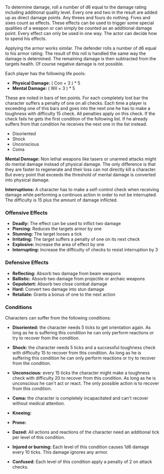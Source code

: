 To determine damage, roll a number of d6 equal to the damage rating 
including additional quality level. Every one and two in the result
are added up as direct damage points. Any threes and fours do nothing.
Fives and sixes count as effects. These effects can be used to trigger
some special qualities of a weapon or can simply be counted as an 
additional damage point. Every effect can only be used in one way.
The actor can decide how to spend his effects.

Applying the armor works similar. The defender rolls a number of d6
equal to his armor rating. The result of this roll is handled the 
same way the damage is determined. 
The remaining damage is then subtracted from the targets health.
Of course negative damage is not possible.

Each player has the following life pools:

* **Physical Damage:** ( Con + 3 ) * 5
* **Mental Damage:** ( Wil + 3 ) * 5

These are noted in bars of ten points. 
For each completely lost bar the character suffers a penalty of one on all checks.
Each time a player is exceeding one of this bars and goes
into the next one he has to make a toughness with difficulty 15 check.
All penalties apply on this check. If the check fails he gets the first
condition of the following list. If he already suffers from that condition
he receives the next one in the list instead.

* Disoriented
* Shock
* Unconscious
* Coma

**Mental Demage:** Non lethal weapons like tasers or unarmed attacks 
might do mental damage instead of physical damage. The only difference
is that they are faster to regenerate and their loss can not directly 
kill a character. But every point that exceeds the threshold of
mental damage is converted into physical damage.

**Interruptions:** A character has to make a self-control check when
receiving damage while performing a continuos action in order to
not be interrupted. The difficulty is 15 plus the amount of damage inflicted.

### Offensive Effects

* **Deadly:** The effect can be used to inflict two damage
* **Piercing:** Reduces the targets armor by one
* **Stunning:** The target looses a tick
* **Irritating:** The target suffers a penalty of one on its next check 
* **Explosive:** Increase the area of effect by one 
* **Interrupting:** Increase the difficulty of checks to resist interruption by 3 

### Defensive Effects

* **Reflecting:** Absorb two damage from beam weapons
* **Ballistic:** Absorb two damage from projectile or archaic weapons
* **Gepolstert:** Absorb two close combat damage
* **Hard:** Convert two damage into stun damage
* **Retaliate:** Grants a bonus of one to the next action

### Conditions

Characters can suffer from the following conditions:

* **Disoriented:** the character needs 5 ticks to get orientation again. 
As long as he is suffering this condition he can only perform reactions or try to recover from the condition.
* **Shock:** the character needs 5 ticks and a successful toughness check with difficulty 15 to recover from this condition. 
As long as he is suffering this condition he can only perform reactions or try to recover from the condition.
* **Unconscious:** every 15 ticks the character might make a toughness check with difficulty 20 to recover from this condition. 
As long as he is unconscious he can't act or react. The only possible action is to recover from this condition.
* **Coma:** the character is completely incapacitated and can't recover without medical attention.

* **Kneeing:** 
* **Prone:** 

* **Dazed:** All actions and reactions of the character need an additional tick per level of this condition.
* **Injured or burning:** Each level of this condition causes 1d6 damage every 10 ticks. This damage ignores any armor.
* **Confused:** Each level of this condition apply a penalty of 2 on attack checks.





